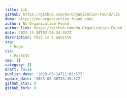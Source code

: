 ```yaml
---
title: Lib
github: https://github.com/No-Organization-Found/lib
demo: https://no-organization-found.com/
author: No-Organization-Found
author_link: https://github.com/No-Organization-Found
date: 2023-11-30T02:20:34.352Z
description: This is a website
ssg:
  - Hugo
css:
  - PostCSS
cms: []
category: []
draft: false
publish_date: '2023-03-24T11:02:57Z'
update_date: '2023-03-30T13:35:37Z'
github_star: 0
github_fork: 0
---
```


